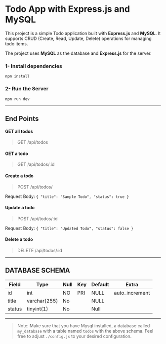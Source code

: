 # Todo App with Express.js and MySQL

This project is a simple Todo application built with **Express.js** and **MySQL**. It supports CRUD (Create, Read, Update, Delete) operations for managing todo items.

The project uses **MySQL** as the database and **Express.js** for the server.

### 1- Install dependencies

`npm install`

### 2- Run the Server

`npm run dev`

---

## End Points

#### GET all todos

> GET /api/todos

#### GET a todo

> GET /api/todos/:id

#### Create a todo

> POST /api/todos/

Request Body:
`{
  "title": "Sample Todo",
  "status": true
}`

#### Update a todo

> POST /api/todos/:id

Request Body:
`{
  "title": "Updated Todo",
  "status": false
}`

#### Delete a todo

> DELETE /api/todos/:id

---

## DATABASE SCHEMA

| Field  | Type         | Null | Key | Default | Extra          |
| ------ | ------------ | ---- | --- | ------- | -------------- |
| id     | int          | NO   | PRI | NULL    | auto_increment |
| title  | varchar(255) | No   |     | NULL    |                |
| status | tinyint(1)   | No   |     | Null    |                |

---

> Note: Make sure that you have Mysql installed, a database called `my_database` with a table named `todos` with the above schema.
> Feel free to adjust `./config.js` to your desired configuration.
